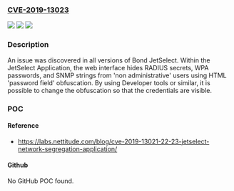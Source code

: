 ### [CVE-2019-13023](https://cve.mitre.org/cgi-bin/cvename.cgi?name=CVE-2019-13023)
![](https://img.shields.io/static/v1?label=Product&message=n%2Fa&color=blue)
![](https://img.shields.io/static/v1?label=Version&message=n%2Fa&color=blue)
![](https://img.shields.io/static/v1?label=Vulnerability&message=n%2Fa&color=brighgreen)

### Description

An issue was discovered in all versions of Bond JetSelect. Within the JetSelect Application, the web interface hides RADIUS secrets, WPA passwords, and SNMP strings from 'non administrative' users using HTML 'password field' obfuscation. By using Developer tools or similar, it is possible to change the obfuscation so that the credentials are visible.

### POC

#### Reference
- https://labs.nettitude.com/blog/cve-2019-13021-22-23-jetselect-network-segregation-application/

#### Github
No GitHub POC found.

